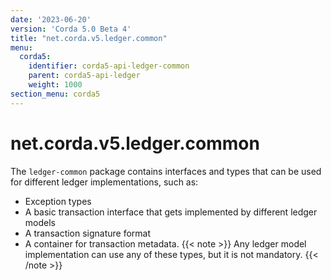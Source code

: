 ```yaml
---
date: '2023-06-20'
version: 'Corda 5.0 Beta 4'
title: "net.corda.v5.ledger.common"
menu:
  corda5:
    identifier: corda5-api-ledger-common
    parent: corda5-api-ledger
    weight: 1000
section_menu: corda5
---
```

# net.corda.v5.ledger.common

The `ledger-common` package contains interfaces and types that can be used for different ledger implementations, such as:
* Exception types
* A basic transaction interface that gets implemented by different ledger models
* A transaction signature format
* A container for transaction metadata.
{{< note >}}
Any ledger model implementation can use any of these types, but it is not mandatory.
{{< /note >}}